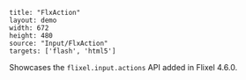 ```
title: "FlxAction"
layout: demo
width: 672
height: 480
source: "Input/FlxAction"
targets: ['flash', 'html5']
```

Showcases the `flixel.input.actions` API added in Flixel 4.6.0.